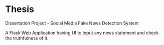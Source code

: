 # Thesis
Dissertation Project - Social Media Fake News Detection System

A Flask Web Application having UI to input any news statement and check the truthfulness of it. 

